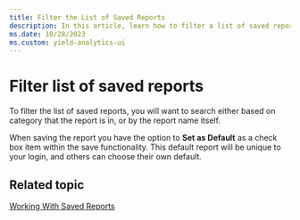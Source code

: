 ```yaml
---
title: Filter the List of Saved Reports
description: In this article, learn how to filter a list of saved reports.
ms.date: 10/28/2023
ms.custom: yield-analytics-ui
---
```


# Filter list of saved reports

To filter the list of saved reports, you will want to search either based on category that the report is in, or by the report name itself.

When saving the report you have the option to **Set as Default** as a check box item within the save functionality. This default report will be unique to your login, and others can choose their own default.

## Related topic

[Working With Saved Reports](working-with-saved-reports.md)
